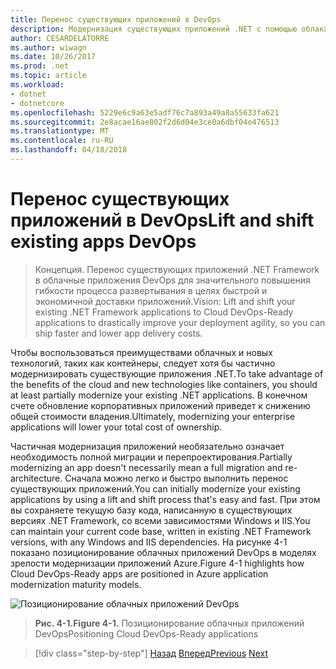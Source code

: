 ```yaml
---
title: Перенос существующих приложений в DevOps
description: Модернизация существующих приложений .NET с помощью облака Azure и контейнеров Windows.
author: CESARDELATORRE
ms.author: wiwagn
ms.date: 10/26/2017
ms.prod: .net
ms.topic: article
ms.workload:
- dotnet
- dotnetcore
ms.openlocfilehash: 5229e6c9a63e5adf76c7a893a49a8a55633fa621
ms.sourcegitcommit: 2e8acae16ae802f2d6d04e3ce0a6dbf04e476513
ms.translationtype: MT
ms.contentlocale: ru-RU
ms.lasthandoff: 04/18/2018
---
```

# <a name="lift-and-shift-existing-apps-devops"></a><span data-ttu-id="e3c0a-103">Перенос существующих приложений в DevOps</span><span class="sxs-lookup"><span data-stu-id="e3c0a-103">Lift and shift existing apps DevOps</span></span>

> <span data-ttu-id="e3c0a-104">Концепция. Перенос существующих приложений .NET Framework в облачные приложения DevOps для значительного повышения гибкости процесса развертывания в целях быстрой и экономичной доставки приложений.</span><span class="sxs-lookup"><span data-stu-id="e3c0a-104">Vision: Lift and shift your existing .NET Framework applications to Cloud DevOps-Ready applications to drastically improve your deployment agility, so you can ship faster and lower app delivery costs.</span></span>

<span data-ttu-id="e3c0a-105">Чтобы воспользоваться преимуществами облачных и новых технологий, таких как контейнеры, следует хотя бы частично модернизировать существующие приложения .NET.</span><span class="sxs-lookup"><span data-stu-id="e3c0a-105">To take advantage of the benefits of the cloud and new technologies like containers, you should at least partially modernize your existing .NET applications.</span></span> <span data-ttu-id="e3c0a-106">В конечном счете обновление корпоративных приложений приведет к снижению общей стоимости владения.</span><span class="sxs-lookup"><span data-stu-id="e3c0a-106">Ultimately, modernizing your enterprise applications will lower your total cost of ownership.</span></span>

<span data-ttu-id="e3c0a-107">Частичная модернизация приложений необязательно означает необходимость полной миграции и перепроектирования.</span><span class="sxs-lookup"><span data-stu-id="e3c0a-107">Partially modernizing an app doesn't necessarily mean a full migration and re-architecture.</span></span> <span data-ttu-id="e3c0a-108">Сначала можно легко и быстро выполнить перенос существующих приложений.</span><span class="sxs-lookup"><span data-stu-id="e3c0a-108">You can initially modernize your existing applications by using a lift and shift process that's easy and fast.</span></span> <span data-ttu-id="e3c0a-109">При этом вы сохраняете текущую базу кода, написанную в существующих версиях .NET Framework, со всеми зависимостями Windows и IIS.</span><span class="sxs-lookup"><span data-stu-id="e3c0a-109">You can maintain your current code base, written in existing .NET Framework versions, with any Windows and IIS dependencies.</span></span> <span data-ttu-id="e3c0a-110">На рисунке 4-1 показано позиционирование облачных приложений DevOps в моделях зрелости модернизации приложений Azure.</span><span class="sxs-lookup"><span data-stu-id="e3c0a-110">Figure 4-1 highlights how Cloud DevOps-Ready apps are positioned in Azure application modernization maturity models.</span></span>

![Позиционирование облачных приложений DevOps](./media/image1.png)

> <span data-ttu-id="e3c0a-112">**Рис. 4-1.**</span><span class="sxs-lookup"><span data-stu-id="e3c0a-112">**Figure 4-1.**</span></span> <span data-ttu-id="e3c0a-113">Позиционирование облачных приложений DevOps</span><span class="sxs-lookup"><span data-stu-id="e3c0a-113">Positioning Cloud DevOps-Ready applications</span></span>

>[!div class="step-by-step"]
<span data-ttu-id="e3c0a-114">[Назад](../migrate-your-relational-databases-to-azure.md)
[Вперед](reasons-to-lift-and-shift-existing-net-apps-to-cloud-devops-ready-applications.md)</span><span class="sxs-lookup"><span data-stu-id="e3c0a-114">[Previous](../migrate-your-relational-databases-to-azure.md)
[Next](reasons-to-lift-and-shift-existing-net-apps-to-cloud-devops-ready-applications.md)</span></span>
